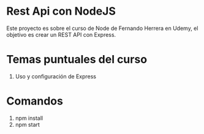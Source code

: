 # Rest Api con NodeJS
Este proyecto es sobre el curso de Node de Fernando Herrera en Udemy, el objetivo es crear un REST API con Express.

# Temas puntuales del curso
1. Uso y configuración de Express

# Comandos
1. npm install
2. npm start

